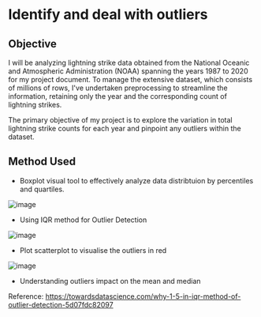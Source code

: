 # Identify and deal with outliers

## Objective

I will be analyzing lightning strike data obtained from the National Oceanic and Atmospheric Administration (NOAA) spanning the years 1987 to 2020 for my project document. To manage the extensive dataset, which consists of millions of rows, I've undertaken preprocessing to streamline the information, retaining only the year and the corresponding count of lightning strikes.

The primary objective of my project is to explore the variation in total lightning strike counts for each year and pinpoint any outliers within the dataset. 

## Method Used

* Boxplot visual tool to effectively analyze data distribtuion by percentiles and quartiles.

![image](https://github.com/Lawrence-le/identify-and-deal-with-outliers/assets/151991077/84be2eff-fb9c-46f1-9c76-8c3b8d6ad21b)

* Using IQR method for Outlier Detection

![image](https://github.com/Lawrence-le/identify-and-deal-with-outliers/assets/151991077/1d0ad196-fc85-4080-9515-0c6922e3a400)

* Plot scatterplot to visualise the outliers in red

![image](https://github.com/Lawrence-le/identify-and-deal-with-outliers/assets/151991077/5508440f-48eb-40c4-bff9-fd7423b0e357)

* Understanding outliers impact on the mean and median

Reference: 
https://towardsdatascience.com/why-1-5-in-iqr-method-of-outlier-detection-5d07fdc82097
